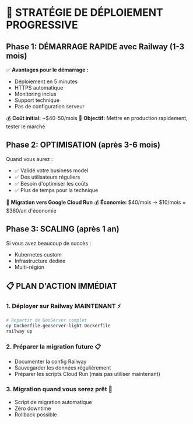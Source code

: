 # 🎯 STRATÉGIE DE DÉPLOIEMENT PROGRESSIVE

## Phase 1: DÉMARRAGE RAPIDE avec Railway (1-3 mois)
✅ **Avantages pour le démarrage :**
- Déploiement en 5 minutes
- HTTPS automatique
- Monitoring inclus
- Support technique
- Pas de configuration serveur

💰 **Coût initial:** ~$40-50/mois
🎯 **Objectif:** Mettre en production rapidement, tester le marché

## Phase 2: OPTIMISATION (après 3-6 mois)
Quand vous aurez :
- ✅ Validé votre business model
- ✅ Des utilisateurs réguliers
- ✅ Besoin d'optimiser les coûts
- ✅ Plus de temps pour la technique

🔄 **Migration vers Google Cloud Run**
💰 **Économie:** $40/mois → $10/mois = $360/an d'économie

## Phase 3: SCALING (après 1 an)
Si vous avez beaucoup de succès :
- Kubernetes custom
- Infrastructure dédiée
- Multi-région

## 📋 PLAN D'ACTION IMMÉDIAT

### 1. Déployer sur Railway MAINTENANT ⚡
```bash
# Repartir de GeoServer complet
cp Dockerfile.geoserver-light Dockerfile
railway up
```

### 2. Préparer la migration future 📋
- Documenter la config Railway
- Sauvegarder les données régulièrement
- Préparer les scripts Cloud Run (mais pas utiliser maintenant)

### 3. Migration quand vous serez prêt 🔄
- Script de migration automatique
- Zéro downtime
- Rollback possible
